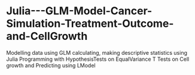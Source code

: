 # Julia---GLM-Model-Cancer-Simulation-Treatment-Outcome-and-CellGrowth
Modelling data using GLM calculating, making descriptive statistics using Julia Programming with HypothesisTests on EqualVariance T Tests on Cell growth and Predicting using LModel 
